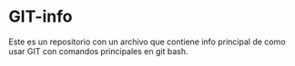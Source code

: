 # GIT-info
Este es un repositorio con un archivo que contiene info principal de como usar GIT con comandos principales en git bash.

